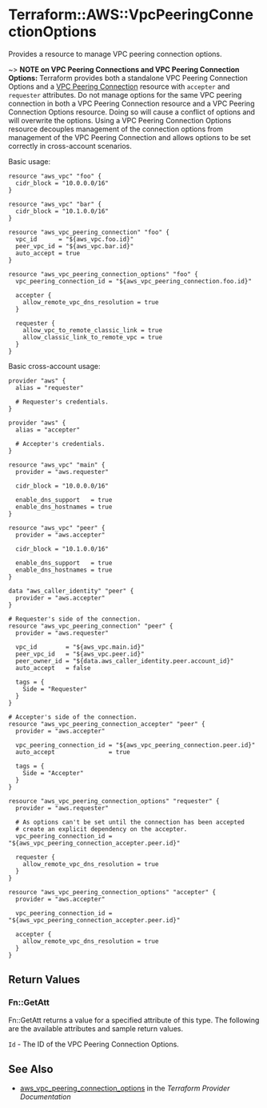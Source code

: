 # Terraform::AWS::VpcPeeringConnectionOptions

Provides a resource to manage VPC peering connection options.

~> **NOTE on VPC Peering Connections and VPC Peering Connection Options:** Terraform provides
both a standalone VPC Peering Connection Options and a [VPC Peering Connection](vpc_peering.html)
resource with `accepter` and `requester` attributes. Do not manage options for the same VPC peering
connection in both a VPC Peering Connection resource and a VPC Peering Connection Options resource.
Doing so will cause a conflict of options and will overwrite the options.
Using a VPC Peering Connection Options resource decouples management of the connection options from
management of the VPC Peering Connection and allows options to be set correctly in cross-account scenarios.

Basic usage:

```hcl
resource "aws_vpc" "foo" {
  cidr_block = "10.0.0.0/16"
}

resource "aws_vpc" "bar" {
  cidr_block = "10.1.0.0/16"
}

resource "aws_vpc_peering_connection" "foo" {
  vpc_id      = "${aws_vpc.foo.id}"
  peer_vpc_id = "${aws_vpc.bar.id}"
  auto_accept = true
}

resource "aws_vpc_peering_connection_options" "foo" {
  vpc_peering_connection_id = "${aws_vpc_peering_connection.foo.id}"

  accepter {
    allow_remote_vpc_dns_resolution = true
  }

  requester {
    allow_vpc_to_remote_classic_link = true
    allow_classic_link_to_remote_vpc = true
  }
}
```

Basic cross-account usage:

```hcl
provider "aws" {
  alias = "requester"

  # Requester's credentials.
}

provider "aws" {
  alias = "accepter"

  # Accepter's credentials.
}

resource "aws_vpc" "main" {
  provider = "aws.requester"

  cidr_block = "10.0.0.0/16"

  enable_dns_support   = true
  enable_dns_hostnames = true
}

resource "aws_vpc" "peer" {
  provider = "aws.accepter"

  cidr_block = "10.1.0.0/16"

  enable_dns_support   = true
  enable_dns_hostnames = true
}

data "aws_caller_identity" "peer" {
  provider = "aws.accepter"
}

# Requester's side of the connection.
resource "aws_vpc_peering_connection" "peer" {
  provider = "aws.requester"

  vpc_id        = "${aws_vpc.main.id}"
  peer_vpc_id   = "${aws_vpc.peer.id}"
  peer_owner_id = "${data.aws_caller_identity.peer.account_id}"
  auto_accept   = false

  tags = {
    Side = "Requester"
  }
}

# Accepter's side of the connection.
resource "aws_vpc_peering_connection_accepter" "peer" {
  provider = "aws.accepter"

  vpc_peering_connection_id = "${aws_vpc_peering_connection.peer.id}"
  auto_accept               = true

  tags = {
    Side = "Accepter"
  }
}

resource "aws_vpc_peering_connection_options" "requester" {
  provider = "aws.requester"

  # As options can't be set until the connection has been accepted
  # create an explicit dependency on the accepter.
  vpc_peering_connection_id = "${aws_vpc_peering_connection_accepter.peer.id}"

  requester {
    allow_remote_vpc_dns_resolution = true
  }
}

resource "aws_vpc_peering_connection_options" "accepter" {
  provider = "aws.accepter"

  vpc_peering_connection_id = "${aws_vpc_peering_connection_accepter.peer.id}"

  accepter {
    allow_remote_vpc_dns_resolution = true
  }
}
```

## Return Values

### Fn::GetAtt

Fn::GetAtt returns a value for a specified attribute of this type. The following are the available attributes and sample return values.

`Id` - The ID of the VPC Peering Connection Options.

## See Also

* [aws_vpc_peering_connection_options](https://www.terraform.io/docs/providers/aws/r/vpc_peering_connection_options.html) in the _Terraform Provider Documentation_
